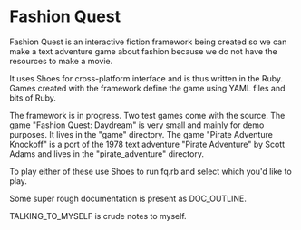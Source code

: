 Fashion Quest
===

Fashion Quest is an interactive fiction framework being created so we can make
a text adventure game about fashion because we do not have the resources to
make a movie.

It uses Shoes for cross-platform interface and is thus written in the Ruby.
Games created with the framework define the game using YAML files and bits
of Ruby.

The framework is in progress. Two test games come with the source. The game
"Fashion Quest: Daydream" is very small and mainly for demo purposes. It lives
in the "game" directory. The game "Pirate Adventure Knockoff" is a port of the
1978 text adventure "Pirate Adventure" by Scott Adams and lives in the
"pirate_adventure" directory.

To play either of these use Shoes to run fq.rb and select which you'd like
to play.

Some super rough documentation is present as DOC_OUTLINE.

TALKING_TO_MYSELF is crude notes to myself.
